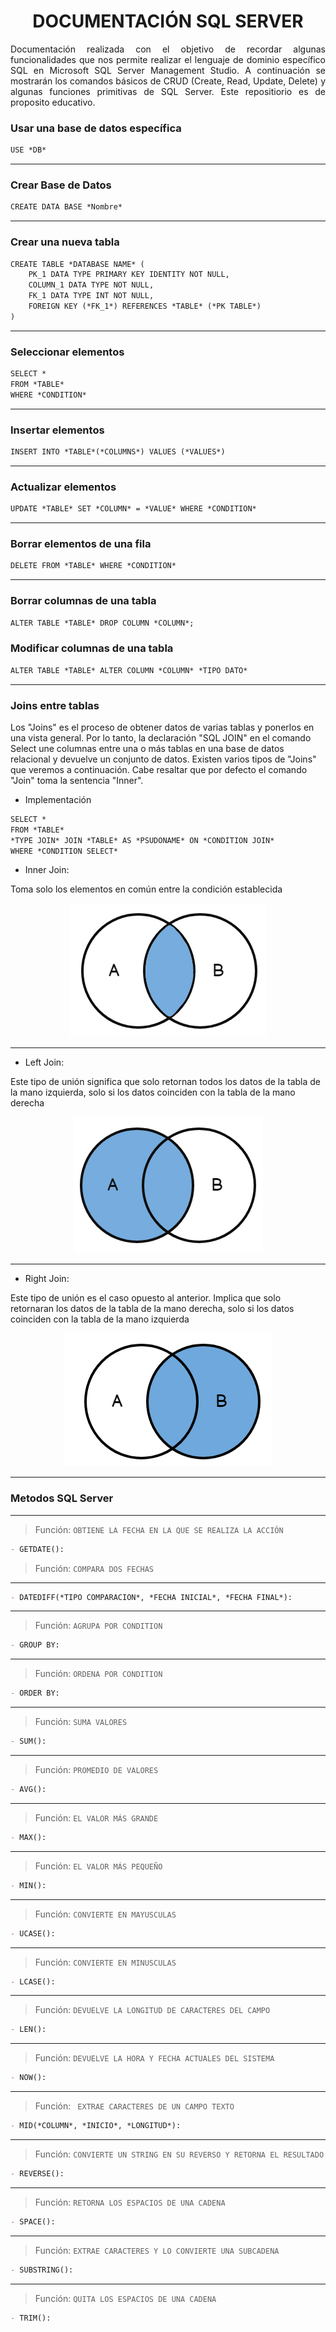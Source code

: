 <h1 align="center">DOCUMENTACIÓN SQL SERVER</h1>

<p align="justify">Documentación realizada con el objetivo de recordar algunas funcionalidades que nos permite realizar el lenguaje de dominio específico SQL en Microsoft SQL Server Management Studio. A continuación se mostrarán los comandos básicos de CRUD (Create, Read, Update, Delete) y algunas funciones primitivas de SQL Server. Este repositiorio es de proposito educativo.</p>

<p align="justify">

### Usar una base de datos específica	
	
```md
USE *DB*
```

<hr>

### Crear Base de Datos
```md
CREATE DATA BASE *Nombre*
```

<hr>

### Crear una nueva tabla

```md
CREATE TABLE *DATABASE NAME* (
	PK_1 DATA TYPE PRIMARY KEY IDENTITY NOT NULL,
	COLUMN_1 DATA TYPE NOT NULL,
	FK_1 DATA TYPE INT NOT NULL,
	FOREIGN KEY (*FK_1*) REFERENCES *TABLE* (*PK TABLE*) 
)
```

<hr>	

### Seleccionar elementos

```md
SELECT *
FROM *TABLE*
WHERE *CONDITION* 
```

<hr>

### Insertar elementos

```md
INSERT INTO *TABLE*(*COLUMNS*) VALUES (*VALUES*)
```

<hr>

### Actualizar elementos

```md
UPDATE *TABLE* SET *COLUMN* = *VALUE* WHERE *CONDITION* 
```

<hr>

### Borrar elementos de una fila

```md
DELETE FROM *TABLE* WHERE *CONDITION*
```

<hr>

### Borrar columnas de una tabla

```md
ALTER TABLE *TABLE* DROP COLUMN *COLUMN*;
```

### Modificar columnas de una tabla

```md
ALTER TABLE *TABLE* ALTER COLUMN *COLUMN* *TIPO DATO*
```

<hr>

### Joins entre tablas

Los "Joins" es el proceso de obtener datos de varias tablas y ponerlos en una vista general. Por lo tanto, la declaración "SQL JOIN" en el comando Select une columnas entre una o más tablas en una base de datos relacional y devuelve un conjunto de datos. Existen varios tipos de "Joins" que veremos a continuación. Cabe resaltar que por defecto el comando "Join" toma la sentencia "Inner".

- Implementación

```md
SELECT *
FROM *TABLE*
*TYPE JOIN* JOIN *TABLE* AS *PSUDONAME* ON *CONDITION JOIN*
WHERE *CONDITION SELECT*
```

- Inner Join:

Toma solo los elementos en común entre la condición establecida

<p align="center">
	<img  alt="" src="https://github.com/ApidriuC/SQL_SERVER_DOCUMENTACION/blob/main/InnerJoin.PNG"></img>	
</p>

<hr>

- Left Join:

Este tipo de unión significa que solo retornan todos los datos de la tabla de la mano izquierda, solo si los datos coinciden con la tabla de la mano derecha

<p align="center">
	<img  alt="" src="https://github.com/ApidriuC/SQL_SERVER_DOCUMENTACION/blob/main/LeftJoin.PNG"></img>	
</p>

<hr>

- Right Join:

Este tipo de unión es el caso opuesto al anterior. Implica que solo retornaran los datos de la tabla de la mano derecha, solo si los datos coinciden con la tabla de la mano izquierda

<p align="center">
	<img  alt="" src="https://github.com/ApidriuC/SQL_SERVER_DOCUMENTACION/blob/main/RigthJoin.PNG"></img>	
</p>

<hr>


### Metodos SQL Server

<hr>	

> Función: ` OBTIENE LA FECHA EN LA QUE SE REALIZA LA ACCIÓN `

```md
- GETDATE(): 
```

> Función: ` COMPARA DOS FECHAS `

<hr>	

```md
- DATEDIFF(*TIPO COMPARACION*, *FECHA INICIAL*, *FECHA FINAL*): 
```

<hr>	

> Función: ` AGRUPA POR CONDITION `

```md
- GROUP BY: 
```

<hr>	

> Función: ` ORDENA POR CONDITION `

```md
- ORDER BY: 
```

<hr>	

> Función: ` SUMA VALORES `


```md
- SUM(): 
```

<hr>	

> Función: ` PROMEDIO DE VALORES `

```md
- AVG(): 
```

<hr>	

> Función: `EL VALOR MÁS GRANDE `

```md
- MAX(): 
```

<hr>	

> Función: `EL VALOR MÁS PEQUEÑO `

```md
- MIN(): 
```

<hr>	

> Función: ` CONVIERTE EN MAYUSCULAS `

```md
- UCASE(): 
```

<hr>	

> Función: `CONVIERTE EN MINUSCULAS `

```md
- LCASE(): 
```

<hr>	

> Función: `DEVUELVE LA LONGITUD DE CARACTERES DEL CAMPO `

```md
- LEN(): 
```

<hr>	

> Función: `DEVUELVE LA HORA Y FECHA ACTUALES DEL SISTEMA `

```md
- NOW(): 
```

<hr>	

> Función: ` EXTRAE CARACTERES DE UN CAMPO TEXTO`

```md
- MID(*COLUMN*, *INICIO*, *LONGITUD*):
```

<hr>	

> Función: ` CONVIERTE UN STRING EN SU REVERSO Y RETORNA EL RESULTADO `

```md
- REVERSE(): 
```

<hr>	

> Función: ` RETORNA LOS ESPACIOS DE UNA CADENA `

```md
- SPACE(): 
```

<hr>	

> Función: ` EXTRAE CARACTERES Y LO CONVIERTE UNA SUBCADENA `

```md
- SUBSTRING(): 
```

<hr>	

> Función: ` QUITA LOS ESPACIOS DE UNA CADENA `

```md
- TRIM():
```

</p>

